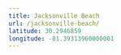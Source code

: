 ```yaml
---
title: Jacksonville Beach
url: /jacksonville-beach/
latitude: 30.2946859
longitude: -81.39313960000001
---
```

